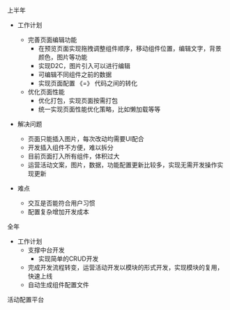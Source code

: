 上半年
- 工作计划
  - 完善页面编辑功能
    - 在预览页面实现拖拽调整组件顺序，移动组件位置，编辑文字，背景颜色，图片等功能
    - 实现D2C，图片引入可以进行编辑
    - 可编辑不同组件之前的数据
    - 实现页面配置 《=》 代码之间的转化
  - 优化页面性能
    - 优化打包，实现页面按需打包
    - 统一实现页面性能优化策略，比如懒加载等等
  
  
- 解决问题
  - 页面只能插入图片，每次改动均需要UI配合
  - 开发插入组件不方便，难以拆分
  - 目前页面打入所有组件，体积过大
  - 运营活动文案，图片，数据，功能配置更新比较多，实现无需开发操作实现更新
  
- 难点
  - 交互是否能符合用户习惯
  - 配置复杂增加开发成本

全年
- 工作计划
  - 支撑中台开发
    - 实现简单的CRUD开发
  - 完成开发流程转变，运营活动开发以模块的形式开发，实现模块的复用，快速上线
  - 自动生成组件配置文件



 活动配置平台